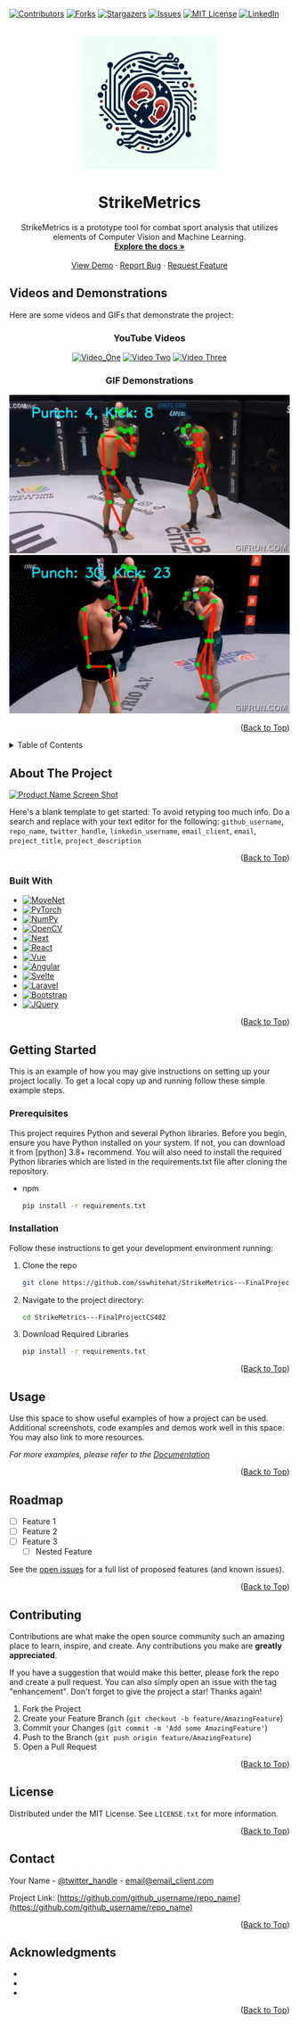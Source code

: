 <!-- Improved compatibility of back to top link: See: https://github.com/othneildrew/Best-README-Template/pull/73 -->
<a name="readme-top"></a>
<!--
*** Thanks for checking out the Best-README-Template. If you have a suggestion
*** that would make this better, please fork the repo and create a pull request
*** or simply open an issue with the tag "enhancement".
*** Don't forget to give the project a star!
*** Thanks again! Now go create something AMAZING! :D
-->



<!-- PROJECT SHIELDS -->
<!--
*** I'm using markdown "reference style" links for readability.
*** Reference links are enclosed in brackets [ ] instead of parentheses ( ).
*** See the bottom of this document for the declaration of the reference variables
*** for contributors-url, forks-url, etc. This is an optional, concise syntax you may use.
*** https://www.markdownguide.org/basic-syntax/#reference-style-links
-->
[![Contributors][contributors-shield]][contributors-url]
[![Forks][forks-shield]][forks-url]
[![Stargazers][stars-shield]][stars-url]
[![Issues][issues-shield]][issues-url]
[![MIT License][license-shield]][license-url]
[![LinkedIn][linkedin-shield]][linkedin-url]



<!-- PROJECT LOGO -->
<br />
<div align="center">
  <a href="https://github.com/github_username/repo_name">
    <img src="Images/logo.png" alt="Logo" width="240" height="240">
  </a>

<h1 align="center">StrikeMetrics</h1>

  <p align="center">
    StrikeMetrics is a prototype tool for combat sport analysis that utilizes elements of Computer Vision and Machine Learning. 
    <br />
    <a href="https://github.com/github_username/repo_name"><strong>Explore the docs »</strong></a>
    <br />
    <br />
    <a href="https://github.com/github_username/repo_name">View Demo</a>
    ·
    <a href="https://github.com/github_username/repo_name/issues/new?labels=bug&template=bug-report---.md">Report Bug</a>
    ·
    <a href="https://github.com/github_username/repo_name/issues/new?labels=enhancement&template=feature-request---.md">Request Feature</a>
  </p>
</div>



<!-- VIDEO AND GIF SECTION -->
## Videos and Demonstrations

Here are some videos and GIFs that demonstrate the project:

<div align="center">

### YouTube Videos
  
  [![Video_One](https://img.youtube.com/vi/PHk928ncIkg/0.jpg)](https://www.youtube.com/watch?v=0cK-5Odirgo)
  [![Video Two](http://img.youtube.com/vi/BtxTB55BXr4/0.jpg)](https://www.youtube.com/watch?v=0yUIstA3iCI)
  [![Video Three](http://img.youtube.com/vi/iCUb43KZ0d4/0.jpg)](https://www.youtube.com/watch?v=g-tiUbL8vpw)

### GIF Demonstrations
  
  ![GIF One](Images/gif_one.gif)
  ![GIF Two](Images/gif_two.gif)
  
</div>

<p align="right">(<a href="#readme-top">Back to Top</a>)</p>


<!-- TABLE OF CONTENTS -->
<details>
  <summary>Table of Contents</summary>
  <ol>
    <li>
      <a href="#about-the-project">About The Project</a>
      <ul>
        <li><a href="#built-with">Built With</a></li>
      </ul>
    </li>
    <li>
      <a href="#getting-started">Getting Started</a>
      <ul>
        <li><a href="#prerequisites">Prerequisites</a></li>
        <li><a href="#installation">Installation</a></li>
      </ul>
    </li>
    <li><a href="#usage">Usage</a></li>
    <li><a href="#roadmap">Roadmap</a></li>
    <li><a href="#contributing">Contributing</a></li>
    <li><a href="#license">License</a></li>
    <li><a href="#contact">Contact</a></li>
    <li><a href="#acknowledgments">Acknowledgments</a></li>
  </ol>
</details>



<!-- ABOUT THE PROJECT -->
## About The Project

[![Product Name Screen Shot][product-screenshot]](https://example.com)

Here's a blank template to get started: To avoid retyping too much info. Do a search and replace with your text editor for the following: `github_username`, `repo_name`, `twitter_handle`, `linkedin_username`, `email_client`, `email`, `project_title`, `project_description`

<p align="right">(<a href="#readme-top">Back to Top</a>)</p>



### Built With

* [![MoveNet][MoveNet.js]][MoveNet-url]
* [![PyTorch][PyTorch.js]][PyTorch-url]
* [![NumPy][NumPy.js]][NumPy-url]
* [![OpenCV][OpenCV.js]][OpenCV-url]
* [![Next][Next.js]][Next-url]
* [![React][React.js]][React-url]
* [![Vue][Vue.js]][Vue-url]
* [![Angular][Angular.io]][Angular-url]
* [![Svelte][Svelte.dev]][Svelte-url]
* [![Laravel][Laravel.com]][Laravel-url]
* [![Bootstrap][Bootstrap.com]][Bootstrap-url]
* [![JQuery][JQuery.com]][JQuery-url]

<p align="right">(<a href="#readme-top">Back to Top</a>)</p>



<!-- GETTING STARTED -->
## Getting Started

This is an example of how you may give instructions on setting up your project locally.
To get a local copy up and running follow these simple example steps.

### Prerequisites

This project requires Python and several Python libraries. Before you begin, ensure you have Python installed on your system. If not, you can download it from [python] 3.8+ recommend.
You will also need to install the required Python libraries which are listed in the requirements.txt file after cloning the repository.
* npm
  ```sh
  pip install -r requirements.txt
  ```

### Installation

Follow these instructions to get your development environment running:

1. Clone the repo
   ```sh
   git clone https://github.com/sswhitehat/StrikeMetrics---FinalProjectCS482.git
   ```
2. Navigate to the project directory:
   ```sh
   cd StrikeMetrics---FinalProjectCS482
   ```
3. Download Required Libraries
   ```sh
   pip install -r requirements.txt
   ```

<p align="right">(<a href="#readme-top">Back to Top</a>)</p>



<!-- USAGE EXAMPLES -->
## Usage

Use this space to show useful examples of how a project can be used. Additional screenshots, code examples and demos work well in this space. You may also link to more resources.

_For more examples, please refer to the [Documentation](https://example.com)_

<p align="right">(<a href="#readme-top">Back to Top</a>)</p>



<!-- ROADMAP -->
## Roadmap

- [ ] Feature 1
- [ ] Feature 2
- [ ] Feature 3
    - [ ] Nested Feature

See the [open issues](https://github.com/github_username/repo_name/issues) for a full list of proposed features (and known issues).

<p align="right">(<a href="#readme-top">Back to Top</a>)</p>



<!-- CONTRIBUTING -->
## Contributing

Contributions are what make the open source community such an amazing place to learn, inspire, and create. Any contributions you make are **greatly appreciated**.

If you have a suggestion that would make this better, please fork the repo and create a pull request. You can also simply open an issue with the tag "enhancement".
Don't forget to give the project a star! Thanks again!

1. Fork the Project
2. Create your Feature Branch (`git checkout -b feature/AmazingFeature`)
3. Commit your Changes (`git commit -m 'Add some AmazingFeature'`)
4. Push to the Branch (`git push origin feature/AmazingFeature`)
5. Open a Pull Request

<p align="right">(<a href="#readme-top">Back to Top</a>)</p>



<!-- LICENSE -->
## License

Distributed under the MIT License. See `LICENSE.txt` for more information.

<p align="right">(<a href="#readme-top">Back to Top</a>)</p>



<!-- CONTACT -->
## Contact

Your Name - [@twitter_handle](https://twitter.com/twitter_handle) - email@email_client.com

Project Link: [https://github.com/github_username/repo_name](https://github.com/github_username/repo_name)

<p align="right">(<a href="#readme-top">Back to Top</a>)</p>



<!-- ACKNOWLEDGMENTS -->
## Acknowledgments

* []()
* []()
* []()

<p align="right">(<a href="#readme-top">Back to Top</a>)</p>



<!-- MARKDOWN LINKS & IMAGES -->
<!-- https://www.markdownguide.org/basic-syntax/#reference-style-links -->
[contributors-shield]: https://img.shields.io/github/contributors/sswhitehat/StrikeMetrics---FinalProjectCS482.svg?style=for-the-badge
[contributors-url]: https://github.com/sswhitehat/StrikeMetrics---FinalProjectCS482/graphs/contributors
[forks-shield]: https://img.shields.io/github/forks/sswhitehat/StrikeMetrics---FinalProjectCS482.svg?style=for-the-badge
[forks-url]: https://github.com/sswhitehat/StrikeMetrics---FinalProjectCS482/network/members
[stars-shield]: https://img.shields.io/github/stars/sswhitehat/StrikeMetrics---FinalProjectCS482.svg?style=for-the-badge
[stars-url]: https://github.com/sswhitehat/StrikeMetrics---FinalProjectCS482/stargazers
[issues-shield]: https://img.shields.io/github/issues/sswhitehat/StrikeMetrics---FinalProjectCS482.svg?style=for-the-badge
[issues-url]: https://github.com/sswhitehat/StrikeMetrics---FinalProjectCS482/issues
[license-shield]: https://img.shields.io/github/license/sswhitehat/StrikeMetrics---FinalProjectCS482.svg?style=for-the-badge
[license-url]: https://github.com/sswhitehat/StrikeMetrics---FinalProjectCS482/blob/master/LICENSE.txt
[linkedin-shield]: https://img.shields.io/badge/-LinkedIn-black.svg?style=for-the-badge&logo=linkedin&colorB=555
[linkedin-url]: https://linkedin.com/in/linkedin_username
[backtotop-shield]: https://img.shields.io/badge/Back_to_Top-373B3B?style=for-the-badge
[product-screenshot]: images/screenshot.png
[MoveNet.js]: https://img.shields.io/badge/MoveNet-FFDDB3?style=for-the-badge&logo=tensorflow&logoColor=FC6A3F
[MoveNet-url]: https://blog.tensorflow.org/2021/05/next-generation-pose-detection-with-movenet-and-tensorflowjs.html
[PyTorch.js]: https://img.shields.io/badge/PyTorch-66736C?style=for-the-badge&logo=pytorch&logoColor=FC6A3F
[PyTorch-url]: https://pytorch.org/
[NumPy.js]: https://img.shields.io/badge/NumPy-5581E0?style=for-the-badge&logo=numpy&logoColor=9DD4FF
[NumPy-url]: https://numpy.org/
[OpenCV.js]: https://img.shields.io/badge/OpenCV-FFFDFC?style=for-the-badge&logo=opencv&logoColor=FF3E00
[OpenCV-url]: https://opencv.org/
[Next.js]: https://img.shields.io/badge/next.js-000000?style=for-the-badge&logo=nextdotjs&logoColor=white
[Next-url]: https://nextjs.org/
[React.js]: https://img.shields.io/badge/React-20232A?style=for-the-badge&logo=react&logoColor=61DAFB
[React-url]: https://reactjs.org/
[Vue.js]: https://img.shields.io/badge/Vue.js-35495E?style=for-the-badge&logo=vuedotjs&logoColor=4FC08D
[Vue-url]: https://vuejs.org/
[Angular.io]: https://img.shields.io/badge/Angular-DD0031?style=for-the-badge&logo=angular&logoColor=white
[Angular-url]: https://angular.io/
[Svelte.dev]: https://img.shields.io/badge/Svelte-4A4A55?style=for-the-badge&logo=svelte&logoColor=FF3E00
[Svelte-url]: https://svelte.dev/
[Laravel.com]: https://img.shields.io/badge/Laravel-FF2D20?style=for-the-badge&logo=laravel&logoColor=white
[Laravel-url]: https://laravel.com
[Bootstrap.com]: https://img.shields.io/badge/Bootstrap-563D7C?style=for-the-badge&logo=bootstrap&logoColor=white
[Bootstrap-url]: https://getbootstrap.com
[JQuery.com]: https://img.shields.io/badge/jQuery-0769AD?style=for-the-badge&logo=jquery&logoColor=white
[JQuery-url]: https://jquery.com 
[JQuery.com]: https://img.shields.io/badge/jQuery-0769AD?style=for-the-badge&logo=jquery&logoColor=white
[JQuery-url]: https://jquery.com 
